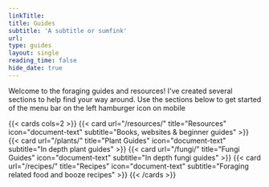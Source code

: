```yaml
---
linkTitle:
title: Guides
subtitle: 'A subtitle or sumfink'
url:
type: guides
layout: single
reading_time: false
hide_date: true
---
```


Welcome to the foraging guides and resources!
I've created several sections to help find your way around. Use the sections below to get started of the menu bar on the left hamburger icon on mobile




{{< cards cols=2 >}}
  {{< card url="/resources/" title="Resources" icon="document-text" subtitle="Books, websites & beginner guides" >}}
  {{< card url="/plants/" title="Plant Guides" icon="document-text" subtitle="In depth plant guides" >}}
  {{< card url="/fungi/" title="Fungi Guides" icon="document-text" subtitle="In depth fungi guides" >}}
  {{< card url="/recipes/" title="Recipes" icon="document-text" subtitle="Foraging related food and booze recipes" >}}
{{< /cards >}}
